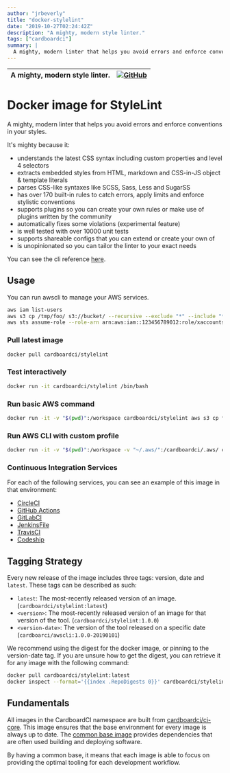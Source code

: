 ```yaml
---
author: "jrbeverly"
title: "docker-stylelint"
date: "2019-10-27T02:24:42Z"
description: "A mighty, modern style linter."
tags: ["cardboardci"]
summary: |
  A mighty, modern linter that helps you avoid errors and enforce conventions in your styles. It's mighty because it: bazel BUILD.bazel docs icon outputs README.md scripts srv WORKSPACE understands the latest CSS syntax including custom properties and level 4 selectors bazel BUILD.bazel docs icon outputs README.md scripts srv WORKSPACE extracts embedded styles from HTML, markdown and CSS-in-JS object & template literals bazel BUILD.bazel docs icon outputs README.md scripts srv WORKSPACE parses CSS-like syntaxes like SCSS, Sass, Less and SugarSS bazel BUILD.bazel docs icon outputs README.md scripts srv WORKSPACE has over 170 built-in rules to catch errors, apply limits and enforce stylistic conventions bazel BUILD.bazel docs icon outputs README.md scripts srv WORKSPACE supports plugins so you can create your own rules or make use of plugins written by the community bazel BUILD.bazel docs icon outputs README.md scripts srv WORKSPACE automatically fixes some violations (experimental feature) bazel BUILD.bazel docs icon outputs README.md scripts srv WORKSPACE is well tested with over 10000 unit tests bazel BUILD.bazel docs icon outputs README.md scripts srv WORKSPACE supports shareable configs that you can extend or create your own of bazel BUILD.bazel docs icon outputs README.md scripts srv WORKSPACE is unopinionated so you can tailor the linter to your exact needs You can see the cli reference [here](https://github.com/stylelint/stylelint).
---
```


| A mighty, modern style linter. | [![GitHub](https://img.shields.io/badge/GitHub-%23121011.svg?logo=github&logoColor=white)](https://github.com/cardboardci/docker-stylelint) |
| :-------- | -------: |


# Docker image for StyleLint

A mighty, modern linter that helps you avoid errors and enforce conventions in your styles.

It's mighty because it:

* understands the latest CSS syntax including custom properties and level 4 selectors
* extracts embedded styles from HTML, markdown and CSS-in-JS object & template literals
* parses CSS-like syntaxes like SCSS, Sass, Less and SugarSS
* has over 170 built-in rules to catch errors, apply limits and enforce stylistic conventions
* supports plugins so you can create your own rules or make use of plugins written by the community
* automatically fixes some violations (experimental feature)
* is well tested with over 10000 unit tests
* supports shareable configs that you can extend or create your own of
* is unopinionated so you can tailor the linter to your exact needs

You can see the cli reference [here](https://github.com/stylelint/stylelint).

## Usage

You can run awscli to manage your AWS services.

```bash
aws iam list-users
aws s3 cp /tmp/foo/ s3://bucket/ --recursive --exclude "*" --include "*.jpg"
aws sts assume-role --role-arn arn:aws:iam::123456789012:role/xaccounts3access --role-session-name s3-access-example
```

### Pull latest image

```bash
docker pull cardboardci/stylelint
```

### Test interactively

```bash
docker run -it cardboardci/stylelint /bin/bash
```

### Run basic AWS command

```bash
docker run -it -v "$(pwd)":/workspace cardboardci/stylelint aws s3 cp file.txt s3://bucket/file.txt
```

### Run AWS CLI with custom profile

```bash
docker run -it -v "$(pwd)":/workspace -v "~/.aws/":/cardboardci/.aws/ cardboardci/stylelint aws s3 cp file.txt s3://bucket/file.txt
```

### Continuous Integration Services

For each of the following services, you can see an example of this image in that environment:

* [CircleCI](usages/circleci)
* [GitHub Actions](usages/github)
* [GitLabCI](usages/gitlabci)
* [JenkinsFile](usages/jenkins)
* [TravisCI](usages/travisci)
* [Codeship](usages/codeship)

## Tagging Strategy

Every new release of the image includes three tags: version, date and `latest`. These tags can be described as such:

* `latest`: The most-recently released version of an image. (`cardboardci/stylelint:latest`)
* `<version>`: The most-recently released version of an image for that version of the tool. (`cardboardci/stylelint:1.0.0`)
* `<version-date>`: The version of the tool released on a specific date (`cardboarci/awscli:1.0.0-20190101`)

We recommend using the digest for the docker image, or pinning to the version-date tag. If you are unsure how to get the digest, you can retrieve it for any image with the following command:

```bash
docker pull cardboardci/stylelint:latest
docker inspect --format='{{index .RepoDigests 0}}' cardboardci/stylelint:latest
```

## Fundamentals

All images in the CardboardCI namespace are built from [cardboardci/ci-core](https://hub.docker.com/r/cardboardci/ci-core). This image ensures that the base environment for every image is always up to date. The [common base image](https://cardboardci.jrbeverly.dev/core/) provides dependencies that are often used building and deploying software.

By having a common base, it means that each image is able to focus on providing the optimal tooling for each development workflow.

